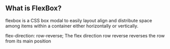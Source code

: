 ## What is FlexBox?
flexbox is a CSS box modal to easily layout align and distribute space among items
within a container either horizontally or vertically.


flex-direction: row-reverse;
The flex direction row reverse reverses the row from its main position